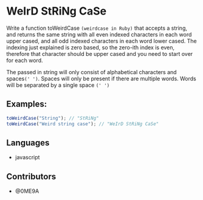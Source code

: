 # WeIrD StRiNg CaSe

Write a function toWeirdCase `(weirdcase in Ruby)` that accepts a string, and returns the same string with all even indexed characters in each word upper cased, and all odd indexed characters in each word lower cased. The indexing just explained is zero based, so the zero-ith index is even, therefore that character should be upper cased and you need to start over for each word.

The passed in string will only consist of alphabetical characters and spaces`(' ')`. Spaces will only be present if there are multiple words. Words will be separated by a single space `(' ')`

## Examples:

```javascript
toWeirdCase("String"); // "StRiNg"
toWeirdCase("Weird string case"); // "WeIrD StRiNg CaSe"
```

## Languages

- javascript

## Contributors

- @0ME9A
